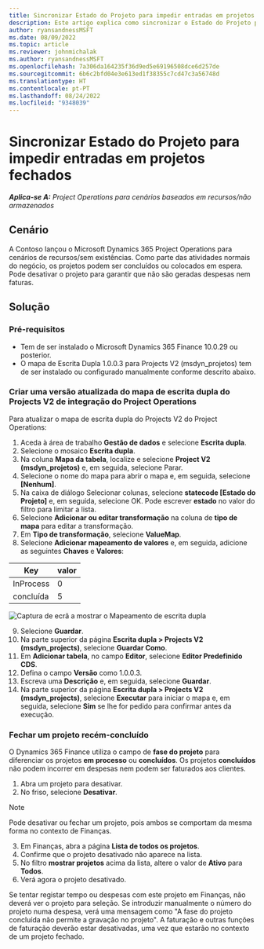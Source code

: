 ```yaml
---
title: Sincronizar Estado do Projeto para impedir entradas em projetos fechados
description: Este artigo explica como sincronizar o Estado do Projeto para impedir entradas em projetos inativos ou fechados.
author: ryansandnessMSFT
ms.date: 08/09/2022
ms.topic: article
ms.reviewer: johnmichalak
ms.author: ryansandnessMSFT
ms.openlocfilehash: 7a306da164235f36d9ed5e69196508dce6d257de
ms.sourcegitcommit: 6b6c2bfd04e3e613ed1f38355c7cd47c3a56748d
ms.translationtype: HT
ms.contentlocale: pt-PT
ms.lasthandoff: 08/24/2022
ms.locfileid: "9348039"
---
```

# <a name="sync-project-status-to-prevent-entry-against-closed-projects"></a>Sincronizar Estado do Projeto para impedir entradas em projetos fechados

_**Aplica-se A:** Project Operations para cenários baseados em recursos/não armazenados_

## <a name="scenario"></a>Cenário

A Contoso lançou o Microsoft Dynamics 365 Project Operations para cenários de recursos/sem existências. Como parte das atividades normais do negócio, os projetos podem ser concluídos ou colocados em espera. Pode desativar o projeto para garantir que não são geradas despesas nem faturas.

## <a name="solution"></a>Solução

### <a name="prerequisites"></a>Pré-requisitos

-   Tem de ser instalado o Microsoft Dynamics 365 Finance 10.0.29 ou posterior.
-   O mapa de Escrita Dupla 1.0.0.3 para Projects V2 (msdyn\_projetos) tem de ser instalado ou configurado manualmente conforme descrito abaixo.

### <a name="create-an-updated-version-of-the-project-operations-integration-projects-v2-dual-write-map"></a>Criar uma versão atualizada do mapa de escrita dupla do Projects V2 de integração do Project Operations

Para atualizar o mapa de escrita dupla do Projects V2 do Project Operations:

1. Aceda à área de trabalho **Gestão de dados** e selecione **Escrita dupla**.
2. Selecione o mosaico **Escrita dupla**.
3. Na coluna **Mapa da tabela**, localize e selecione **Project V2 (msdyn\_projetos)** e, em seguida, selecione Parar.
4. Selecione o nome do mapa para abrir o mapa e, em seguida, selecione **[Nenhum]**.
5. Na caixa de diálogo Selecionar colunas, selecione **statecode \[Estado do Projeto\]** e, em seguida, selecione OK. Pode escrever **estado** no valor do filtro para limitar a lista.
6.  Selecione **Adicionar ou editar transformação** na coluna de **tipo de mapa** para editar a transformação.
7.  Em **Tipo de transformação**, selecione **ValueMap**.
8.  Selecione **Adicionar mapeamento de valores** e, em seguida, adicione as seguintes **Chaves** e **Valores**:

   Key       | valor 
   ----------|-------
   InProcess | 0     
   concluída | 5     

![Captura de ecrã a mostrar o Mapeamento de escrita dupla](media/projectstage-dw-mapping.png)

9. Selecione **Guardar**.
10. Na parte superior da página **Escrita dupla > Projects V2 (msdyn_projects)**, selecione **Guardar Como**.
11. Em **Adicionar tabela**, no campo **Editor**, selecione **Editor Predefinido CDS**.
12. Defina o campo **Versão** como 1.0.0.3.
13. Escreva uma **Descrição** e, em seguida, selecione **Guardar**.
14. Na parte superior da página **Escrita dupla > Projects V2 (msdyn_projects)**, selecione **Executar** para iniciar o mapa e, em seguida, selecione **Sim** se lhe for pedido para confirmar antes da execução. 

### <a name="close-a-newly-completed-project"></a>Fechar um projeto recém-concluído

O Dynamics 365 Finance utiliza o campo de **fase do projeto** para diferenciar os projetos **em processo** ou **concluídos**. Os projetos **concluídos** não podem incorrer em despesas nem podem ser faturados aos clientes.

1. Abra um projeto para desativar.
2. No friso, selecione **Desativar**.

> [!NOTE]
> Pode desativar ou fechar um projeto, pois ambos se comportam da mesma forma no contexto de Finanças.

3. Em Finanças, abra a página **Lista de todos os projetos**.
4. Confirme que o projeto desativado não aparece na lista.
5. No filtro **mostrar projetos** acima da lista, altere o valor de **Ativo** para **Todos**.
6. Verá agora o projeto desativado.

Se tentar registar tempo ou despesas com este projeto em Finanças, não deverá ver o projeto para seleção. Se introduzir manualmente o número do projeto numa despesa, verá uma mensagem como "A fase do projeto concluída não permite a gravação no projeto". A faturação e outras funções de faturação deverão estar desativadas, uma vez que estarão no contexto de um projeto fechado.

